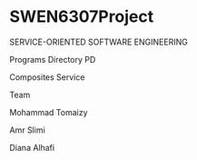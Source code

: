 # SWEN6307Project
SERVICE-ORIENTED SOFTWARE ENGINEERING

Programs Directory  PD

Composites Service 



Team

Mohammad Tomaizy

Amr Slimi

Diana Alhafi


